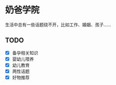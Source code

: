 # 奶爸学院
生活中总有一些话题绕不开，比如工作、婚姻、孩子……

## TODO
- [x] 备孕相关知识
- [x] 婴幼儿喂养
- [x] 幼儿教育
- [x] 两性话题
- [x] 好物推荐
